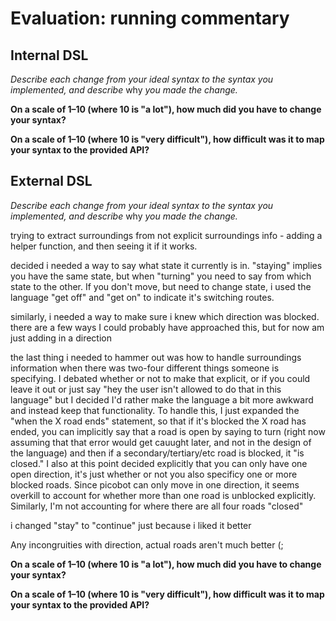 # Evaluation: running commentary

## Internal DSL

_Describe each change from your ideal syntax to the syntax you implemented, and
describe_ why _you made the change._

**On a scale of 1–10 (where 10 is "a lot"), how much did you have to change your syntax?**

**On a scale of 1–10 (where 10 is "very difficult"), how difficult was it to map your syntax to the provided API?**

## External DSL

_Describe each change from your ideal syntax to the syntax you implemented, and
describe_ why _you made the change._

trying to extract surroundings from not explicit surroundings info - adding a helper function, and then seeing it if it works. 

decided i needed a way to say what state it currently is in. "staying" implies you have the same state, but when "turning" you need to say from which state to the other. If you don't move, but need to change state, i used the language "get off" and "get on" to indicate it's switching routes.

similarly, i needed a way to make sure i knew which direction was blocked. there are a few ways I could probably have approached this, but for now am just adding in a direction

the last thing i needed to hammer out was how to handle surroundings information when there was two-four different things someone is specifying. I debated whether or not to make that explicit, or if you could leave it out or just say "hey the user isn't allowed to do that in this language" but I decided I'd rather make the language a bit more awkward and instead keep that functionality. To handle this, I just expanded the "when the X road ends" statement, so that if it's blocked the X road has ended, you can implicitly say that a road is open by saying to turn (right now assuming that that error would get cauught later, and not in the design of the language) and then if a secondary/tertiary/etc road is blocked, it "is closed." I also at this point decided explicitly that you can only have one open direction, it's just whether or not you also specificy one or more blocked roads. Since picobot can only move in one direction, it seems overkill to account for whether more than one road is unblocked explicitly. Similarly, I'm not accounting for where there are all four roads "closed"

i changed "stay" to "continue" just because i liked it better

Any incongruities with direction, actual roads aren't much better (;

**On a scale of 1–10 (where 10 is "a lot"), how much did you have to change your syntax?**

**On a scale of 1–10 (where 10 is "very difficult"), how difficult was it to map your syntax to the provided API?**
